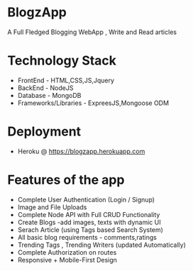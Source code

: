 # BlogzApp
A Full Fledged Blogging WebApp   , Write and Read articles
# Technology Stack
- FrontEnd - HTML,CSS,JS,Jquery
- BackEnd - NodeJS
- Database - MongoDB
- Frameworks/Libraries - ExpreesJS,Mongoose ODM
# Deployment 
- Heroku @ https://blogzapp.herokuapp.com
# Features of the app
- Complete User Authentication (Login / Signup)
- Image and File Uploads
- Complete Node API with Full CRUD Functionality
- Create Blogs -add images, texts with dynamic UI  
- Serach Article (using Tags based Search System)
- All basic blog requirements - comments,ratings
- Trending Tags , Trending Writers (updated Automatically) 
- Complete Authorization on routes
- Responsive + Mobile-First Design


